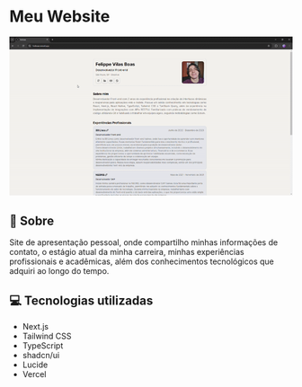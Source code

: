 <h1>
   Meu Website  
</h1>

<img src="public/preview.gif">

## 🧾 Sobre

Site de apresentação pessoal, onde compartilho minhas informações de contato, o estágio atual da minha carreira, minhas experiências profissionais e acadêmicas, além dos conhecimentos tecnológicos que adquiri ao longo do tempo.

## 💻 Tecnologias utilizadas

- Next.js
- Tailwind CSS
- TypeScript
- shadcn/ui
- Lucide
- Vercel
